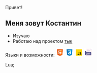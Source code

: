 Привет!
## Меня зовут Костантин

- Изучаю 
- Работаю над проектом [тык][social]

Языки и возможности:
<img alling = "left" alt = "Visual Studio code" width = "26px" src = "https://github.com/ArtemKhairov/ArtemKhairov/blob/main/src/img/html.svg">
<img alling = "left" alt = "Visual Studio code" width = "26px" src = "https://github.com/ArtemKhairov/ArtemKhairov/blob/main/src/img/css.svg">
<img alling = "left" alt = "Visual Studio code" width = "26px" src = "https://github.com/ArtemKhairov/ArtemKhairov/blob/main/src/img/jsb.svg">
<img alling = "left" alt = "Visual Studio code" width = "26px" src = "img/icons8-lua-64.png">

Lua; 


[social]:vk.com
